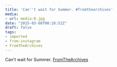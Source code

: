 ```yaml
---
title: 'Can''t wait for Summer. #fromthearchives'
media:
- url: media-0.jpg
date: "2015-03-08T00:28:52Z"
draft: false
tags:
- imported
- from-instagram
- FromTheArchives
---
```

Can't wait for Summer. [FromTheArchives](/tags/fromthearchives)
